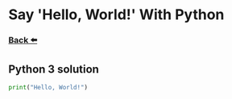 
# Say 'Hello, World!' With Python
### [Back ⬅️](README.md)

## **Python 3** solution

```py
print("Hello, World!")
```
